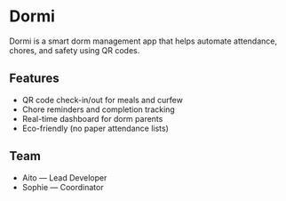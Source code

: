 # Dormi  
Dormi is a smart dorm management app that helps automate attendance, chores, and safety using QR codes.

## Features
- QR code check-in/out for meals and curfew
- Chore reminders and completion tracking
- Real-time dashboard for dorm parents
- Eco-friendly (no paper attendance lists)

## Team
- Aito — Lead Developer  
- Sophie — Coordinator